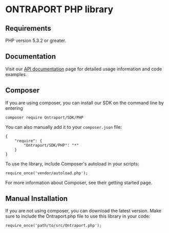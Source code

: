 # ONTRAPORT PHP library

## Requirements
PHP version 5.3.2 or greater.

## Documentation
Visit our [API documentation](https://api.ontraport.com/doc) page for detailed usage information and code examples.

## Composer
If you are using composer, you can install our SDK on the command line by entering
```
composer require Ontraport/SDK/PHP
```
You can also manually add it to your `composer.json` file:
```
{
    "require": {
        "Ontraport/SDK/PHP": "*"
    }
}
```
To use the library, include Composer's autoload in your scripts:
```
require_once('vendor/autoload.php');
```
For more information about Composer, see their getting started page.

## Manual Installation
If you are not using composer, you can download the latest version. Make sure to include the Ontraport.php file to use this library in your code:
```
require_once('path/to/src/Ontraport.php');
```
